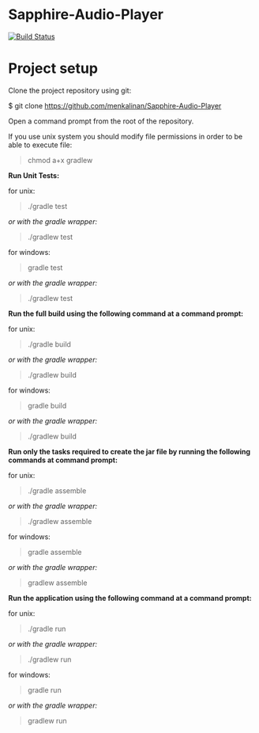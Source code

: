 # Sapphire-Audio-Player
[![Build Status](https://travis-ci.org/menkalinan/Sapphire-Audio-Player.svg?branch=develop)](https://travis-ci.org/menkalinan/Sapphire-Audio-Player) 
# Project setup
Clone the project repository using git:

$ git clone https://github.com/menkalinan/Sapphire-Audio-Player

Оpen a command prompt from the root of the repository.

If you use unix system you should modify file permissions in order to be able to execute file:

> chmod a+x gradlew

 <b> Run Unit Tests: </b> 

for unix:
> ./gradle test 

<i>or with the gradle wrapper:</i>
> ./gradlew test

for windows:
> gradle test 

<i>or with the gradle wrapper:</i>
> ./gradlew test

 <b> Run the full build using the following command at a command prompt: </b> 

for unix:
> ./gradle build 

<i>or with the gradle wrapper:</i>
> ./gradlew build

for windows:
> gradle build 

<i>or with the gradle wrapper:</i>
> ./gradlew build

 <b> Run only the tasks required to create the jar file by running the following commands at command prompt: </b> 

for unix:
> ./gradle assemble 

<i>or with the gradle wrapper:</i>
> ./gradlew assemble

for windows:
> gradle assemble 

<i>or with the gradle wrapper:</i>
> gradlew assemble

 <b> Run the application using the following command at a command prompt: </b> 

for unix:
> ./gradle run

<i>or with the gradle wrapper:</i>
> ./gradlew run

for windows:
> gradle run

<i>or with the gradle wrapper:</i>
> gradlew run
